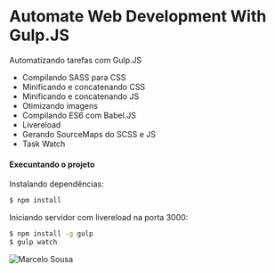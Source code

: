 # Automate Web Development With Gulp.JS

Automatizando tarefas com Gulp.JS

  - Compilando SASS para CSS
  - Minificando e concatenando CSS
  - Minificando e concatenando JS
  - Otimizando imagens
  - Compilando ES6 com Babel.JS
  - Livereload
  - Gerando SourceMaps do SCSS e JS
  - Task Watch
  
#### Execuntando o projeto
Instalando dependências:
```sh
$ npm install
```

Iniciando servidor com livereload na porta 3000:
```sh
$ npm install -g gulp
$ gulp watch
```
![Marcelo Sousa](https://static1.marcelosousa.me/assets/img/bg/marcelo-sousa-webdeveloper.jpg)

